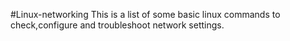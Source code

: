 #Linux-networking
This is a list of some basic linux commands to check,configure and troubleshoot network settings.
